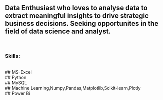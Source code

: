 
## Data Enthusiast who loves to analyse data to extract meaningful insights to drive strategic business decisions. Seeking opportunites in the field of data science and analyst.
<br>

### Skills: 
<br>
## MS-Excel                                                
<br>
## Python 
<br>
## MySQL
<br>
## Machine Learning,Numpy,Pandas,Matplotlib,Scikit-learn,Plotly
<br>
## Power Bi


<!--
**avii-07/avii-07** is a ✨ _special_ ✨ repository because its `README.md` (this file) appears on your GitHub profile.

Here are some ideas to get you started:

- 🔭 I’m currently working on ...
- 🌱 I’m currently learning ...
- 👯 I’m looking to collaborate on ...
- 🤔 I’m looking for help with ...
- 💬 Ask me about ...
- 📫 How to reach me: ...
- 😄 Pronouns: ...
- ⚡ Fun fact: ...
-->
